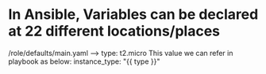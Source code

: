 # In Ansible, Variables can be declared at 22 different locations/places
/role/defaults/main.yaml --> type: t2.micro
This value we can refer in playbook as below:
instance_type: "{{ type }}"
